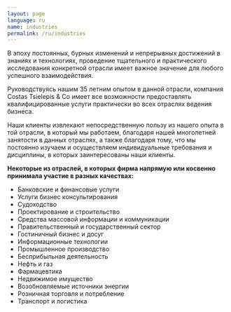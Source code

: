 ```yaml
---
layout: page
language: ru
name: industries
permalink: /ru/industries
---
```

В эпоху постоянных, бурных изменений и непрерывных достижений в знаниях и технологиях, проведение тщательного и практического исследования конкретной отрасли имеет важное значение для любого успешного взаимодействия.

Руководствуясь нашим 35 летним опытом в данной отрасли, компания Costas Tsielepis &amp; Co имеет все возможности предоставлять квалифицированные услуги практически во всех отраслях ведения бизнеса.

Наши клиенты извлекают непосредственную пользу из нашего опыта в той отрасли, в который мы работаем, благодаря нашей многолетней занятости в данных отраслях, а также благодаря тому, что мы постоянно изучаем и осуществляем индивидуальные требования и дисциплины, в которых заинтересованы наши клиенты.

**Некоторые из отраслей, в которых фирма напрямую или косвенно принимала участие в разных качествах:**

* Банковские и финансовые услуги
* Услуги бизнес консультирования
* Судоходство 
* Проектирование и строительство
* Средства массовой информации и коммуникации
* Правительственный и государственный сектор
* Гостиничный бизнес и досуг
* Информационные технологии 
* Промышленное производство
* Бесприбыльная деятельность
* Нефть и газ
* Фармацевтика 
* Недвижимое имущество
* Возобновляемые источники энергии
* Розничная торговля и потребление 
* Транспорт и логистика

